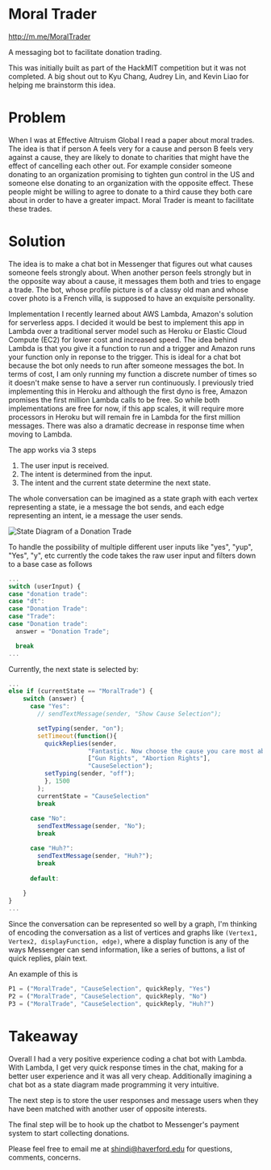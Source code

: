 # Moral Trader

http://m.me/MoralTrader

A messaging bot to facilitate donation trading.

This was initially built as part of the HackMIT competition but it was not completed. A big shout out to Kyu Chang, Audrey Lin, and Kevin Liao for helping me brainstorm this idea.

# Problem
When I was at Effective Altruism Global I read a paper about moral trades. The idea is that if person A feels very for a cause and person B feels very against a cause, they are likely to donate to charities that might have the effect of cancelling each other out. For example consider someone donating to an organization promising to tighten gun control in the US and someone else donating to an organization with the opposite effect. These people might be willing to agree to donate to a third cause they both care about in order to have a greater impact. Moral Trader is meant to facilitate these trades.

# Solution
The idea is to make a chat bot in Messenger that figures out what causes someone feels strongly about. When another person feels strongly but in the opposite way about a cause, it messages them both and tries to engage a trade. The bot, whose profile picture is of a classy old man and whose cover photo is a French villa, is supposed to have an exquisite personality. 

Implementation
I recently learned about AWS Lambda, Amazon's solution for serverless apps. I decided it would be best to implement this app in Lambda over a traditional server model such as Heroku or Elastic Cloud Compute (EC2) for lower cost and increased speed. The idea behind Lambda is that you give it a function to run and a trigger and Amazon runs your function only in reponse to the trigger. This is ideal for a chat bot because the bot only needs to run after someone messages the bot. In terms of cost, I am only running my function a discrete number of times so it doesn't make sense to have a server run continuously. I previously tried implementing this in Heroku and although the first dyno is free, Amazon promises the first million Lambda calls to be free. So while both implementations are free for now, if this app scales, it will require more processors in Heroku but will remain fre in Lambda for the first million messages. There was also a dramatic decrease in response time when moving to Lambda.

The app works via 3 steps

1. The user input is received.
2. The intent is determined from the input.
3. The intent and the current state determine the next state.

The whole conversation can be imagined as a state graph with each vertex representing a state, ie a message the bot sends, and each edge representing an intent, ie a message the user sends. 

![State Diagram of a Donation Trade](http://i.imgur.com/mMFc04b.png "State Diagram of a Donation Trade")

To handle the possibility of multiple different user inputs like "yes", "yup", "Yes", "y", etc currently the code takes the raw user input and filters down to a base case as follows

```javascript
...
switch (userInput) {
case "donation trade":
case "dt":
case "Donation Trade":
case "Trade":
case "Donation trade":
  answer = "Donation Trade";

  break
...
```

Currently, the next state is selected by:
```javascript
...
else if (currentState == "MoralTrade") {
	switch (answer) {
	  case "Yes":
	    // sendTextMessage(sender, "Show Cause Selection");

	    setTyping(sender, "on");
	    setTimeout(function(){
	      quickReplies(sender,
	                  "Fantastic. Now choose the cause you care most about. And do be honest",
	                  ["Gun Rights", "Abortion Rights"],
	                  "CauseSelection");
	      setTyping(sender, "off");
	      }, 1500
	    );
	    currentState = "CauseSelection"
	    break
	            
	  case "No":
	    sendTextMessage(sender, "No");
	    break

	  case "Huh?":
	    sendTextMessage(sender, "Huh?");
	    break
	          
	  default:
	            
	}
}
...
```

Since the conversation can be represented so well by a graph, I'm thinking of encoding the conversation as a list of vertices and graphs like `(Vertex1, Vertex2, displayFunction, edge)`, where a display function is any of the ways Messenger can send information, like a series of buttons, a list of quick replies, plain text. 

An example of this is 
```javascript
P1 = ("MoralTrade", "CauseSelection", quickReply, "Yes")
P2 = ("MoralTrade", "CauseSelection", quickReply, "No") 
P3 = ("MoralTrade", "CauseSelection", quickReply, "Huh?")
```

# Takeaway
Overall I had a very positive experience coding a chat bot with Lambda. With Lambda, I get very quick response times in the chat, making for a better user experience and it was all very cheap. Additionally imagining a chat bot as a state diagram made programming it very intuitive. 

The next step is to store the user responses and message users when they have been matched with another user of opposite interests. 

The final step will be to hook up the chatbot to Messenger's payment system to start collecting donations.

Please feel free to email me at shindi@haverford.edu for questions, comments, concerns.